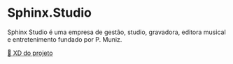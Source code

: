 # Sphinx.Studio
 Sphinx Studio é uma empresa de gestão, studio, gravadora, editora musical e entretenimento fundado por P. Muniz.

[🎨 XD do projeto](https://xd.adobe.com/view/dff48ea0-0d76-49b3-8b42-f618067aa02f-8aa7/)
